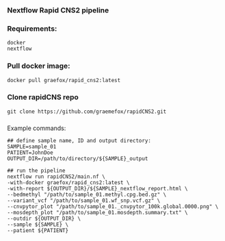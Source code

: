 ### Nextflow Rapid CNS2 pipeline

### Requirements:
```
docker
nextflow
```

### Pull docker image:
```
docker pull graefox/rapid_cns2:latest
```

### Clone rapidCNS repo
```
git clone https://github.com/graemefox/rapidCNS2.git
```


### 
Example commands:
```
## define sample name, ID and output directory:
SAMPLE=sample_01
PATIENT=JohnDoe
OUTPUT_DIR=/path/to/directory/${SAMPLE}_output

## run the pipeline
nextflow run rapidCNS2/main.nf \
-with-docker graefox/rapid_cns2:latest \
-with-report ${OUTPUT_DIR}/${SAMPLE}_nextflow_report.html \
--bedmethyl "/path/to/sample_01.methyl.cpg.bed.gz" \
--variant_vcf "/path/to/sample_01.wf_snp.vcf.gz" \
--cnvpytor_plot "/path/to/sample_01._cnvpytor_100k.global.0000.png" \
--mosdepth_plot "/path/to/sample_01.mosdepth.summary.txt" \
--outdir ${OUTPUT_DIR} \
--sample ${SAMPLE} \
--patient ${PATIENT}
```
